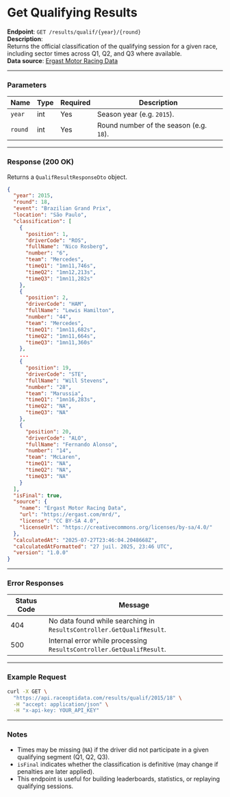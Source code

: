 # Get Qualifying Results

**Endpoint**: `GET /results/qualif/{year}/{round}`  
**Description**:  
Returns the official classification of the qualifying session for a given race, including sector times across Q1, Q2, and Q3 where available.  
**Data source**: [Ergast Motor Racing Data](https://ergast.com/mrd/)

---

### Parameters

| Name    | Type   | Required | Description |
|---------|--------|----------|-------------|
| `year`  | int    | Yes      | Season year (e.g. `2015`). |
| `round` | int    | Yes      | Round number of the season (e.g. `18`). |

---

### Response (200 OK)

Returns a `QualifResultResponseDto` object.

```json
{
  "year": 2015,
  "round": 18,
  "event": "Brazilian Grand Prix",
  "location": "São Paulo",
  "classification": [
    {
      "position": 1,
      "driverCode": "ROS",
      "fullName": "Nico Rosberg",
      "number": "6",
      "team": "Mercedes",
      "timeQ1": "1mn11,746s",
      "timeQ2": "1mn12,213s",
      "timeQ3": "1mn11,282s"
    },
    {
      "position": 2,
      "driverCode": "HAM",
      "fullName": "Lewis Hamilton",
      "number": "44",
      "team": "Mercedes",
      "timeQ1": "1mn11,682s",
      "timeQ2": "1mn11,664s",
      "timeQ3": "1mn11,360s"
    },
    ...
    {
      "position": 19,
      "driverCode": "STE",
      "fullName": "Will Stevens",
      "number": "28",
      "team": "Marussia",
      "timeQ1": "1mn16,283s",
      "timeQ2": "NA",
      "timeQ3": "NA"
    },
    {
      "position": 20,
      "driverCode": "ALO",
      "fullName": "Fernando Alonso",
      "number": "14",
      "team": "McLaren",
      "timeQ1": "NA",
      "timeQ2": "NA",
      "timeQ3": "NA"
    }
  ],
  "isFinal": true,
  "source": {
    "name": "Ergast Motor Racing Data",
    "url": "https://ergast.com/mrd/",
    "license": "CC BY-SA 4.0",
    "licenseUrl": "https://creativecommons.org/licenses/by-sa/4.0/"
  },
  "calculatedAt": "2025-07-27T23:46:04.2048668Z",
  "calculatedAtFormatted": "27 juil. 2025, 23:46 UTC",
  "version": "1.0.0"
}
```

---

### Error Responses

| Status Code | Message |
|-------------|---------|
| 404         | No data found while searching in `ResultsController.GetQualifResult`. |
| 500         | Internal error while processing `ResultsController.GetQualifResult`. |

---

### Example Request

```bash
curl -X GET \
  "https://api.raceoptidata.com/results/qualif/2015/18" \
  -H "accept: application/json" \
  -H "x-api-key: YOUR_API_KEY"
```

---

### Notes

- Times may be missing (`NA`) if the driver did not participate in a given qualifying segment (Q1, Q2, Q3).  
- `isFinal` indicates whether the classification is definitive (may change if penalties are later applied).  
- This endpoint is useful for building leaderboards, statistics, or replaying qualifying sessions.
